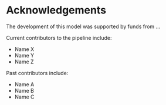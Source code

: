 # Acknowledgements

The development of this model was supported by funds from …

Current contributors to the pipeline include:

* Name X
* Name Y
* Name Z

Past contributors include:

* Name A
* Name B
* Name C

